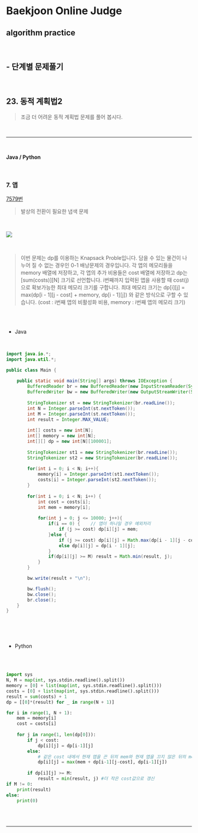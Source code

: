 # Baekjoon Online Judge

## algorithm practice
<br>

## - 단계별 문제풀기
<br>

## 23. 동적 계획법2

> 조금 더 어려운 동적 계획법 문제를 풀어 봅시다.

<br>

---

<br>

**Java / Python**

<br>

### 7. 앱
[7579번](https://www.acmicpc.net/problem/7579) 
> 발상의 전환이 필요한 냅색 문제

<br>

![](https://images.velog.io/images/jini_eun/post/7fa6e1fd-8255-425b-85f6-a52a1f91c38a/6DE3799F-7377-48FA-8F6C-C29788B5258C_1_105_c.jpeg)

<br>

> 이번 문제는 dp를 이용하는 Knapsack Proble입니다. 
담을 수 있는 물건이 나누어 질 수 없는 경우인 0-1 배낭문제의 경우입니다.
각 앱의 메모리들을 memory 배열에 저장하고, 각 앱의 추가 비용들은 cost 배열에 저장하고 dp는 [sum(costs)][N] 크기로 선언합니다. i번째까지 입력된 앱을 사용할 때 cost(j)으로 확보가능한 최대 메모리 크기를 구합니다.
최대 메모리 크기는 dp[i][j] = max(dp[i - 1][j - cost] + memory, dp[i - 1][j]) 와 같은 방식으로 구할 수 있습니다.
(cost : i번째 앱의 비활성화 비용, memory : i번째 앱의 메모리 크기)

 

<br><br>

- Java

<br>

```java
import java.io.*;
import java.util.*;

public class Main {
    
	public static void main(String[] args) throws IOException {
		BufferedReader br = new BufferedReader(new InputStreamReader(System.in));
		BufferedWriter bw = new BufferedWriter(new OutputStreamWriter(System.out));
        
		StringTokenizer st = new StringTokenizer(br.readLine());           
		int N = Integer.parseInt(st.nextToken());
		int M = Integer.parseInt(st.nextToken());       
		int result = Integer.MAX_VALUE;
        
		int[] costs = new int[N];       
		int[] memory = new int[N];
		int[][] dp = new int[N][100001];
        
		StringTokenizer st1 = new StringTokenizer(br.readLine());  
		StringTokenizer st2 = new StringTokenizer(br.readLine());  
        
		for(int i = 0; i < N; i++){
			memory[i] = Integer.parseInt(st1.nextToken());
			costs[i] = Integer.parseInt(st2.nextToken());
		}
        
		for(int i = 0; i < N; i++) {  
			int cost = costs[i];
			int mem = memory[i];
            
			for(int j = 0; j <= 10000; j++){	
				if(i == 0) {	// 앱이 하나일 경우 예외처리
					if (j >= cost) dp[i][j] = mem;
				}else {
					if (j >= cost) dp[i][j] = Math.max(dp[i - 1][j - cost] + mem, dp[i - 1][j]);
					else dp[i][j] = dp[i - 1][j];
				}	
				if(dp[i][j] >= M) result = Math.min(result, j);
			}
		}	

		bw.write(result + "\n");

		bw.flush();
		bw.close();
		br.close();
	}
}
```


<br><br><br>

- Python 

<br><br>

```python
import sys
N, M = map(int, sys.stdin.readline().split())
memory = [0] + list(map(int, sys.stdin.readline().split()))
costs = [0] + list(map(int, sys.stdin.readline().split()))
result = sum(costs) + 1
dp = [[0]*(result) for _ in range(N + 1)]

for i in range(1, N + 1):
    mem = memory[i]
    cost = costs[i]
    
    for j in range(1, len(dp[0])):
        if j < cost: 
            dp[i][j] = dp[i-1][j]
        else:
        	# 같은 cost 내에서 현재 앱을 끈 뒤의 mem와 현재 앱을 끄지 않은 뒤의 mem를 비교
            dp[i][j] = max(mem + dp[i-1][j-cost], dp[i-1][j])
            
        if dp[i][j] >= M: 
            result = min(result, j) #더 작은 cost값으로 갱신
if M != 0:
    print(result)
else:
    print(0)
```

<br><br>

---

<br>
